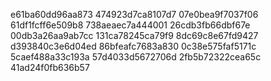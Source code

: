 e61ba60dd96aa873
474923d7ca8107d7
07e0bea9f7037f06
61df1fcff6e509b8
738aeaec7a444001
26cdb3fb66dbf67e
00db3a26aa9ab7cc
131ca78245ca79f9
8dc69c8e67fd9427
d393840c3e6d04ed
86bfeafc7683a830
0c38e575faf5171c
5caef488a33c193a
57d4033d5672706d
2fb5b72322cea65c
41ad24f0fb636b57
